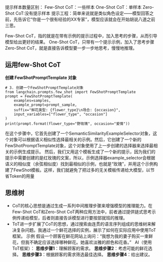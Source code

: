 提示样本数量区别：
Few-Shot CoT：一些样本
One-Shot CoT：单样本
Zero-Shot CoT:没有提示样本
提示工程：简单来说就是类似角色设定——模型回答之前，先告诉它“你是一个很有经验的XX专家”，模型应该就会在开始胡说八道之前三思。

Few-Shot CoT，指的就是在带有示例的提示过程中，加入思考的步骤，从而引导模型给出更好的结果。
One-Shot CoT，只带有一个提示示例，加入了思考步骤
Zero-Shot CoT，就是直接告诉模型要一步一步地思考，慢慢地推理。

## 运用few-Shot CoT
**创建 FewShotPromptTemplate 对象**
```
# 3. 创建一个FewShotPromptTemplate对象
from langchain.prompts.few_shot import FewShotPromptTemplate
prompt = FewShotPromptTemplate(
    examples=samples,
    example_prompt=prompt_sample,
    suffix="鲜花类型: {flower_type}\n场合: {occasion}",
    input_variables=["flower_type", "occasion"]
)
print(prompt.format(flower_type="野玫瑰", occasion="爱情"))
```
在这个步骤中，它首先创建了一个SemanticSimilarityExampleSelector对象，这个对象可以根据语义相似性选择最相关的示例。然后，它创建了一个新的FewShotPromptTemplate对象，这个对象使用了上一步创建的选择器来选择最相关的示例生成提示。
然后，我们又用这个模板生成了一个新的提示，因为我们的提示中需要创建的是红玫瑰的文案，所以，示例选择器example_selector会根据语义的相似度（余弦相似度）找到最相似的示例，也就是“玫瑰”，并用这个示例构建了FewShot模板。这样，我们就避免了把过多的无关模板传递给大模型，以节省Token的用量

## 思维树
- CoT的核心思想是通过生成一系列中间推理步骤来增强模型的推理能力。在Few-Shot CoT和Zero-Shot CoT两种应用方法中，前者通过提供链式思考示例传递给模型，后者则直接告诉模型进行要按部就班的推理。
- ToT进一步扩展了CoT的思想，通过搜索由连贯的语言序列组成的思维树来解决复杂问题。我通过一个鲜花选择的实例，展示了如何在实际应用中使用ToT框架。
示例
假设一个顾客在鲜花网站上询问：“我想为我的妻子购买一束鲜花，但我不确定应该选择哪种鲜花。她喜欢淡雅的颜色和花香。”  
AI（使用ToT框架）：
	**思维步骤1**：理解顾客的需求。
	**思维步骤2**：考虑可能的鲜花选择。
	**思维步骤3**：根据顾客的需求筛选最佳选择。
	**思维步骤4**：给出建议。
